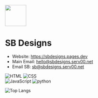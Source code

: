 <img src="https://avatars.githubusercontent.com/u/183851309?v=4" height="70">
<h1>SB Designs</h1>

- Website: https://sbdesigns.pages.dev
- Main Email: hello@sbdesigns.serv00.net
- Email SB: sb@sbdesigns.serv00.net

![HTML](https://img.shields.io/badge/html%205-grey?style=for-the-badge&logo=html5&logoColor=white&labelColor=8E2DE2)
![CSS](https://img.shields.io/badge/css%203-grey?style=for-the-badge&logo=css3&logoColor=white&labelColor=8E2DE2)
<br>
![JavaScript](https://img.shields.io/badge/-JavaScript-grey?style=for-the-badge&logo=javascript&logoColor=white&labelColor=8E2DE2)
![python](https://img.shields.io/badge/-python-grey?style=for-the-badge&logo=python&logoColor=white&labelColor=8E2DE2)

![Top Langs](https://github-readme-stats.vercel.app/api/top-langs/?username=sb-designs&theme=radical&title_color=8E2DE2&text_color=fff)
